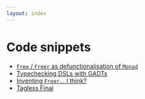 ```yaml
---
layout: index
---
```


# Code snippets

* [`Free` / `Freer` as defunctionalisation of `Monad`](https://scastie.scala-lang.org/nrinaudo/LyVE5lkQR92ILfWsR3WReg)
* [Typechecking DSLs with GADTs](https://scastie.scala-lang.org/nrinaudo/y6cy3zPmQSCEvHwexQwAdg/4)
* [Inventing `Freer`... I think?](https://scastie.scala-lang.org/nrinaudo/qulObhkHSwmh0I0y89284g/1)
* [Tagless Final](https://scastie.scala-lang.org/nrinaudo/N3GKu5BPTy69uZ1PhtPkCA/8)
